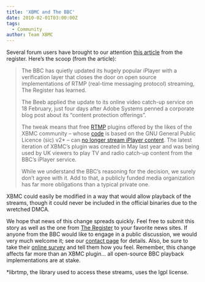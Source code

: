 ```yaml
---
title: 'XBMC and The BBC'
date: 2010-02-01T03:00:00Z
tags:
  - Community
author: Team XBMC
---
```

Several forum users have brought to our attention [this article](https://www.theregister.com/2010/02/24/iplayer_xbmc_adobe_swf_verification/) from the register. Here’s the scoop (from the article):

 
> The BBC has quietly updated its hugely popular iPlayer with a verification layer that closes the door on open source implementations of RTMP (real-time messaging protocol) streaming, The Register has learned.
> 
>  The Beeb applied the update to its online video catch-up service on 18 February, just four days after Adobe Systems penned a corporate blog post about its “content protection offerings”.
> 
>  The tweak means that free [RTMP](https://www.adobe.com/devnet/rtmp.html) plugins offered by the likes of the XBMC community – whose [code](https://code.google.com/archive/p/xbmc-iplayerv2) is based on the GNU General Public Licence (sic) v2* – can [no longer stream iPlayer content](http://trac.xbmc.org/ticket/8818). The latest iteration of XBMC’s plugin was created in May last year and was being used by UK viewers to play TV and radio catch-up content from the BBC’s iPlayer service.
> 
>   While we understand the BBC’s reasoning for the decision, we surely don’t agree with it. Add to that, a publicly funded media organization has far more obligations than a typical private one.

 XBMC could easily be modified in a way that would allow playback of the streams, though it could never be included in the official binaries due to the wretched DMCA.

 We hope that news of this change spreads quickly. Feel free to submit this story as well as the one from [The Register](https://www.theregister.com/2010/02/24/iplayer_xbmc_adobe_swf_verification/) to your favorite news sites. If anyone from the BBC would like to engage in a public discussion, we would very much welcome it; see our [contact page](https://kodi.wiki/about/contact/) for details. Also, be sure to take their [online survey](https://consultations.external.bbc.co.uk/departments/bbc/bbc-on-demand-offerings/consultation/consult_view) and tell them how you feel. Remember, this change affects far more than an XBMC plugin… all open-source BBC playback implementations are at stake.

 *librtmp, the library used to access these streams, uses the lgpl license.

 